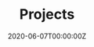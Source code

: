 ---
title: "Projects"  # Add a page title.
summary: "This page contains blog posts"  # Add a page description.
date: "2020-06-07T00:00:00Z"  # Add today's date.
type: "widget_page"  # Page type is a Widget Page
---